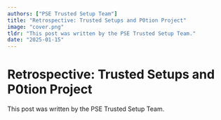 ```yaml
---
authors: ["PSE Trusted Setup Team"]
title: "Retrospective: Trusted Setups and P0tion Project"
image: "cover.png"
tldr: "This post was written by the PSE Trusted Setup Team."
date: "2025-01-15"
---
```


# Retrospective: Trusted Setups and P0tion Project

This post was written by the PSE Trusted Setup Team.
